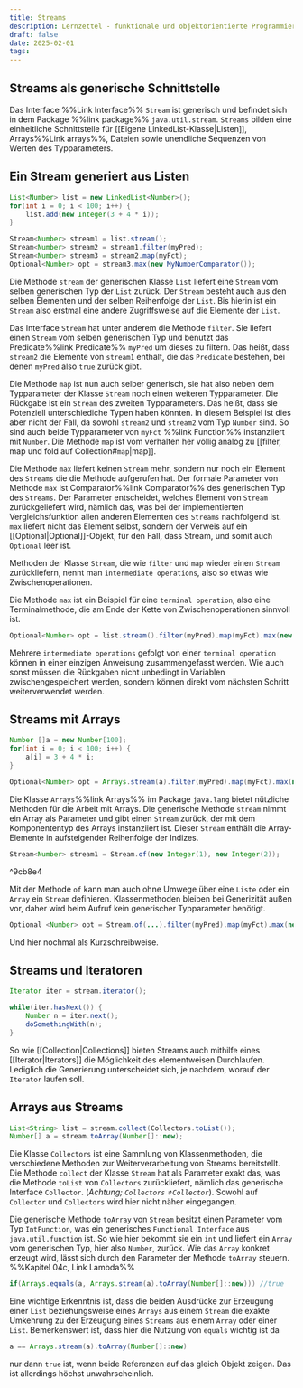 ```yaml
---
title: Streams
description: Lernzettel - funktionale und objektorientierte Programmierung
draft: false
date: 2025-02-01
tags:
---
```

## Streams als generische Schnittstelle
Das Interface %%Link Interface%% `Stream` ist generisch und befindet sich in dem Package %%link package%% `java.util.stream`. `Streams` bilden eine einheitliche Schnittstelle für [[Eigene LinkedList-Klasse|Listen]], Arrays%%Link arrays%%, Dateien sowie unendliche Sequenzen von Werten des Typparameters.
## Ein Stream generiert aus Listen
```java
List<Number> list = new LinkedList<Number>();
for(int i = 0; i < 100; i++) {
	list.add(new Integer(3 + 4 * i));
}

Stream<Number> stream1 = list.stream();
Stream<Number> stream2 = stream1.filter(myPred);
Stream<Number> stream3 = stream2.map(myFct);
Optional<Number> opt = stream3.max(new MyNumberComparator());
```
Die Methode `stream` der generischen Klasse `List` liefert eine `Stream` vom selben generischen Typ der `List` zurück. Der `Stream` besteht auch aus den selben Elementen und der selben Reihenfolge der `List`. Bis hierin ist ein `Stream` also erstmal eine andere Zugriffsweise auf die Elemente der `List`.

Das Interface `Stream` hat unter anderem die Methode `filter`. Sie liefert einen `Stream` vom selben generischen Typ und benutzt das Predicate%%link Predicate%% `myPred` um dieses zu filtern. Das heißt, dass `stream2` die Elemente von `stream1` enthält, die das `Predicate` bestehen, bei denen `myPred` also `true` zurück gibt.

Die Methode `map` ist nun auch selber generisch, sie hat also neben dem Typparameter der Klasse `Stream` noch einen weiteren Typparameter. Die Rückgabe ist ein `Stream` des zweiten Typparameters. Das heißt, dass sie Potenziell unterschiediche Typen haben könnten. In diesem Beispiel ist dies aber nicht der Fall, da sowohl `stream2` und `stream2` vom Typ `Number` sind. So sind auch beide Typparameter von `myFct` %%link Function%% instanziiert mit `Number`. Die Methode `map` ist vom verhalten her völlig analog zu [[filter, map und fold auf Collection#`map`|map]].

Die Methode `max` liefert keinen `Stream` mehr, sondern nur noch ein Element des `Streams` die die Methode aufgerufen hat. Der formale Parameter von Methode `max` ist Comparator%%link Comparator%% des generischen Typ des `Streams`. Der Parameter entscheidet, welches Element von `Stream` zurückgeliefert wird, nämlich das, was bei der implementierten Vergleichsfunktion allen anderen Elementen des `Streams` nachfolgend ist. `max` liefert nicht das Element selbst, sondern der Verweis auf ein [[Optional|Optional]]-Objekt, für den Fall, dass Stream, und somit auch `Optional` leer ist.

Methoden der Klasse `Stream`, die wie `filter` und `map` wieder einen `Stream` zurückliefern, nennt man `intermediate operations`, also so etwas wie Zwischenoperationen.

Die Methode `max` ist ein Beispiel für eine `terminal operation`, also eine Terminalmethode, die am Ende der Kette von Zwischenoperationen sinnvoll ist.

```java
Optional<Number> opt = list.stream().filter(myPred).map(myFct).max(new MyNumberComparator());
```

Mehrere `intermediate operations` gefolgt von einer `terminal operation` können in einer einzigen Anweisung zusammengefasst werden. Wie auch sonst müssen die Rückgaben nicht unbedingt in Variablen zwischengespeichert werden, sondern können direkt vom nächsten Schritt weiterverwendet werden.
## Streams mit Arrays
```java
Number []a = new Number[100];
for(int i = 0; i < 100; i++) {
	a[i] = 3 + 4 * i;
}

Optional<Number> opt = Arrays.stream(a).filter(myPred).map(myFct).max(new MyNumberComparator());
```
Die Klasse `Arrays`%%link Arrays%% im Package `java.lang` bietet nützliche Methoden für die Arbeit mit Arrays. Die generische Methode `stream` nimmt ein Array als Parameter und gibt einen `Stream` zurück, der mit dem Komponententyp des Arrays instanziiert ist. Dieser `Stream` enthält die Array-Elemente in aufsteigender Reihenfolge der Indizes.

```java
Stream<Number> stream1 = Stream.of(new Integer(1), new Integer(2));
```

^9cb8e4

Mit der Methode `of` kann man auch ohne Umwege über eine `Liste` oder ein `Array` ein `Stream` definieren. Klassenmethoden bleiben bei Generizität außen vor, daher wird beim Aufruf kein generischer Typparameter benötigt.

```java
Optional <Number> opt = Stream.of(...).filter(myPred).map(myFct).max(new MyNumberComparator());
```
Und hier nochmal als Kurzschreibweise.
## Streams und Iteratoren
```java
Iterator iter = stream.iterator();

while(iter.hasNext()) {
	Number n = iter.next();
	doSomethingWith(n);
}
```
So wie [[Collection|Collections]] bieten Streams auch mithilfe eines [[Iterator|Iterators]] die Möglichkeit des elementweisen Durchlaufen. Lediglich die Generierung unterscheidet sich, je nachdem, worauf der `Iterator` laufen soll.
## Arrays aus Streams
```java
List<String> list = stream.collect(Collectors.toList());
Number[] a = stream.toArray(Number[]::new);
```
Die Klasse `Collectors` ist eine Sammlung von Klassenmethoden, die verschiedene Methoden  zur Weiterverarbeitung von Streams bereitstellt. Die Methode `collect` der Klasse `Stream` hat als Parameter exakt das, was die Methode `toList` von `Collectors` zurückliefert, nämlich das generische Interface `Collector`. (*Achtung; `Collectors` $\not=$`Collector`*). Sowohl auf `Collector` und `Collectors` wird hier nicht näher eingegangen.

Die generische Methode `toArray` von `Stream` besitzt einen Parameter vom Typ `IntFunction`, was ein generisches `Functional Interface` aus `java.util.function` ist. So wie hier bekommt sie ein `int` und liefert ein `Array` vom generischen Typ, hier also `Number`, zurück. Wie das `Array` konkret erzeugt wird, lässt sich durch den Parameter der Methode `toArray` steuern. %%Kapitel 04c, Link Lambda%%

```java
if(Arrays.equals(a, Arrays.stream(a).toArray(Number[]::new))) //true
```
Eine wichtige Erkenntnis ist, dass die beiden Ausdrücke zur Erzeugung einer `List` beziehungsweise eines `Arrays` aus einem `Stream` die exakte Umkehrung zu der Erzeugung eines `Streams` aus einem `Array` oder einer `List`. Bemerkenswert ist, dass hier die Nutzung von `equals` wichtig ist da 
```java
a == Arrays.stream(a).toArray(Number[]::new)
```
nur dann `true` ist, wenn beide Referenzen auf das gleich Objekt zeigen. Das ist allerdings höchst unwahrscheinlich.